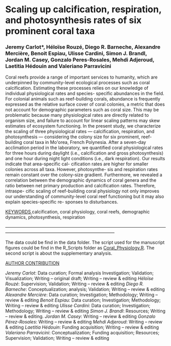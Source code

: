 # Scaling up calcification, respiration, and photosynthesis rates of six prominent coral taxa
### Jeremy Carlot*, Héloïse Rouzé, Diego R. Barneche, Alexandre Mercière, Benoit Espiau, Ulisse Cardini, Simon J. Brandl, Jordan M. Casey, Gonzalo Peres-Rosales, Mehdi Adjeroud, Laetitia Hédouin and Valeriano Parravicini

Coral reefs provide a range of important services to humanity, which are underpinned by community-level ecological processes such as coral calcification. Estimating these processes relies on our knowledge of individual physiological rates and species- specific abundances in the field. For colonial animals such as reef-building corals, abundance is frequently expressed as the relative surface cover of coral colonies, a metric that does not account for demographic parameters such as coral size. This may be problematic because many physiological rates are directly related to organism size, and failure to account for linear scaling patterns may skew estimates of ecosystem functioning. In the present study, we characterize the scaling of three physiological rates — calcification, respiration, and photosynthesis — considering the colony size for six prominent, reef-building coral taxa in Mo'orea, French Polynesia. After a seven-day acclimation period in the laboratory, we quantified coral physiological rates for three hours during daylight (i.e., calcification and gross photosynthesis) and one hour during night light conditions (i.e., dark respiration). Our results indicate that area-specific cal- cification rates are higher for smaller colonies across all taxa. However, photosynthe- sis and respiration rates remain constant over the colony-size gradient. Furthermore, we revealed a correlation between the demographic dynamics of coral genera and the ratio between net primary production and calcification rates. Therefore, intraspe- cific scaling of reef-building coral physiology not only improves our understanding of community-level coral reef functioning but it may also explain species-specific re- sponses to disturbances.

<u> KEYWORDS </u>
calcification, coral physiology, coral reefs, demographic dynamics, photosynthesis, respiration

–––––––––––––––––––––––––––––––––––––––––––––––––––––––––––––––––––––––––––––––––––––––––––––––––––––––––––––––––––––––––

The data could be find in the data folder.
The script used for the manuscript figures could be find in the R_Scripts folder as [Coral_Physiology.R](https://github.com/JayCrlt/Coral_Physiology/tree/master/R_Scripts).
The second script is about the supplementary analysis.

<u> AUTHOR CONTRIBUTION </u>

*Jeremy Carlot*: Data curation; Formal analysis Investigation; Validation; Visualization; Writing – original draft; Writing – review & editing 
*Héloïse Rouzé*: Supervision; Validation; Writing – review & editing 
*Diego R. Barneche*: Conceptualization; analysis; Validation; Writing – review & editing 
*Alexandre Mercière*: Data curation; Investigation; Methodology; Writing – review & editing 
*Benoit Espiau*: Data curation; Investigation; Methodology; Writing – review & editing 
*Ulisse Cardini*: Data curation; Investigation; Methodology; Writing – review & editing 
*Simon J. Brandl*: Resources; Writing – review & editing. 
*Jordan M. Casey*: Writing – review & editing
*Gonzalo Pérez-Rosales*: Writing – review & editing
*Mehdi Adjeroud*: Writing – review & editing
*Laetitia Hédouin*: Funding acquisition; Writing – review & editing
*Valeriano Parravicini*: Conceptualization; Funding acquisition; Resources; Supervision; Validation; Writing – review & editing
